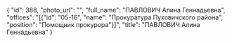 {
    "id": 388,
    "photo_url": "",
    "full_name": "ПАВЛОВИЧ Алина Геннадьевна",
    "offices": "[{\"id\": \"05-16\", \"name\": \"Прокуратура Пуховичского района\", \"position\": \"Помощник прокурора\"}]",
    "title": "ПАВЛОВИЧ Алина Геннадьевна"
}
